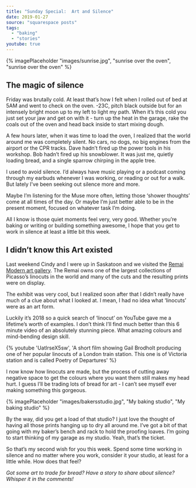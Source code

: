 ```yaml
---
title: "Sunday Special:  Art and Silence"
date: 2019-01-27
source: "squarespace posts"
tags: 
  - "baking"
  - "stories"
youtube: true
---
```


{% imagePlaceholder "images/sunrise.jpg", "sunrise over the oven", "sunrise over the oven" %}


## The magic of silence

Friday was brutally cold. At least that’s how I felt when I rolled out of bed at 5AM and went to check on the oven. -23C, pitch black outside but for an intensely bright moon up to my left to light my path. When it’s this cold you just set your jaw and get on with it - turn up the heat in the garage, rake the coals out of the oven and head back inside to start mixing dough.

A few hours later, when it was time to load the oven, I realized that the world around me was completely silent. No cars, no dogs, no big engines from the airport or the CPR tracks. Dave hadn’t fired up the power tools in his workshop. Bob hadn’t fired up his snowblower. It was just me, quietly loading bread, and a single sparrow chirping in the apple tree.

I used to avoid silence. I’d always have music playing or a podcast coming through my earbuds whenever I was working, or reading or out for a walk. But lately I’ve been seeking out silence more and more.

Maybe I’m listening for the Muse more often, letting those ‘shower thoughts’ come at all times of the day. Or maybe I’m just better able to be in the present moment, focused on whatever task I’m doing.

All I know is those quiet moments feel very, very good. Whether you’re baking or writing or building something awesome, I hope that you get to work in silence at least a little bit this week.

## I didn’t know this Art existed

Last weekend Cindy and I were up in Saskatoon and we visited the [Remai Modern art gallery](https://www.remaimodern.org/). The Remai owns one of the largest collections of Picasso’s linocuts in the world and many of the cuts and the resulting prints were on display.

The exhibit was very cool, but I realized soon after that I didn’t really have much of a clue about what I looked at. I mean, I had no idea what ‘linocuts’ were as an art form.

Luckily it’s 2018 so a quick search of ‘linocut’ on YouTube gave me a lifetime’s worth of examples. I don’t think I’ll find much better than this 6 minute video of an absolutely stunning piece. What amazing colours and mind-bending design skill.

{% youtube 'UatlrseX5sw', 'A short film showing Gail Brodholt producing one of her popular linocuts of a London train station. This one is of Victoria station and is called Poetry of Departures' %}

I now know how linocuts are made, but the process of cutting away negative space to get the colours where you want them still makes my head hurt. I guess I’ll be trading lots of bread for art - I can’t see myself ever making something this gorgeous.

{% imagePlaceholder "images/bakersstudio.jpg", "My baking studio", "My baking studio" %}


By the way, did you get a load of that studio? I just love the thought of having all those prints hanging up to dry all around me. I’ve got a bit of that going with my baker’s bench and rack to hold the proofing loaves. I’m going to start thinking of my garage as my studio. Yeah, that’s the ticket.

So that’s my second wish for you this week. Spend some time working in silence and no matter where you work, consider it your studio, at least for a little while. How does that feel?

_Got some art to trade for bread? Have a story to share about silence? Whisper it in the comments!_



